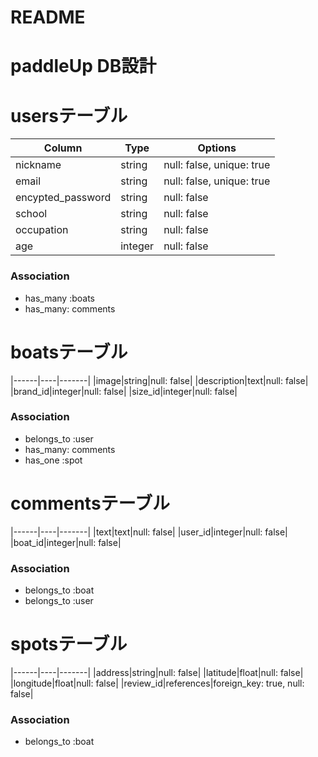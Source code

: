 # README

# paddleUp DB設計

# usersテーブル
|Column|Type|Options|
|------|----|-------|
|nickname|string|null: false, unique: true|
|email|string|null: false, unique: true|
|encypted_password|string|null: false|
|school|string|null: false|
|occupation|string|null: false|
|age|integer|null: false|
### Association
- has_many :boats
- has_many: comments

# boatsテーブル
|------|----|-------|
|image|string|null: false|
|description|text|null: false|
|brand_id|integer|null: false|
|size_id|integer|null: false|
### Association
- belongs_to :user
- has_many: comments
- has_one :spot

# commentsテーブル
|------|----|-------|
|text|text|null: false|
|user_id|integer|null: false|
|boat_id|integer|null: false|
### Association
- belongs_to :boat
- belongs_to :user

# spotsテーブル
|------|----|-------|
|address|string|null: false|
|latitude|float|null: false|
|longitude|float|null: false|
|review_id|references|foreign_key: true, null: false|
### Association
- belongs_to :boat